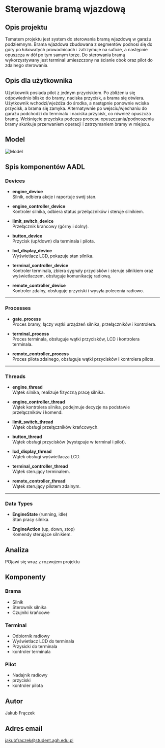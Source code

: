 # Sterowanie bramą wjazdową

## Opis projektu
Tematem projektu jest system do sterowania bramą wjazdową w garażu podziemnym.
Brama wjazdowa zbudowana z segmentów podnosi się do góry po łukowatych prowadnicach i zatrzymuje na suficie,
a następnie opuszcza w dół po tym samym torze. Do sterowania bramą wykorzystywany jest
terminal umieszczony na ścianie obok oraz pilot do zdalnego sterowania.

## Opis dla użytkownika
Użytkownik posiada pilot z jednym przyciskiem. Po zbliżeniu się odpowiednio blisko do bramy,
naciska przycisk, a brama się otwiera. Użytkownik wchodzi/wjeżdża do środka, a następnie ponownie
wciska przycisk, a brama się zamyka. Alternatywnie po wejsciu/wjechaniu do garażu podchodzi do terminalu
i naciska przycisk, co również opuszcza bramę. Wciśnięcie przycisku podczas procesu opuszczania/podnoszenia
bramy skutkuje przerwaniem operacji i zatrzymaniem bramy w miejscu.

## Model

![Model](model.png)


## Spis komponentów AADL

### Devices

- **engine_device**  
  Silnik, odbiera akcje i raportuje swój stan.

- **engine_controller_device**  
  Kontroler silnika, odbiera status przełączników i steruje silnikiem.

- **limit_switch_device**  
  Przełącznik krańcowy (górny i dolny).

- **button_device**  
  Przycisk (up/down) dla terminala i pilota.

- **lcd_display_device**  
  Wyświetlacz LCD, pokazuje stan silnika.

- **terminal_controller_device**  
  Kontroler terminala, zbiera sygnały przycisków i steruje silnikiem oraz wyświetlaczem, obsługuje komunikację radiową.

- **remote_controller_device**  
  Kontroler zdalny, obsługuje przyciski i wysyła polecenia radiowo.

---

### Processes

- **gate_process**  
  Proces bramy, łączy wątki urządzeń silnika, przełączników i kontrolera.

- **terminal_process**  
  Proces terminala, obsługuje wątki przycisków, LCD i kontrolera terminala.

- **remote_controller_process**  
  Proces pilota zdalnego, obsługuje wątki przycisków i kontrolera pilota.

---

### Threads

- **engine_thread**  
  Wątek silnika, realizuje fizyczną pracę silnika.

- **engine_controller_thread**  
  Wątek kontrolera silnika, podejmuje decyzje na podstawie przełączników i komend.

- **limit_switch_thread**  
  Wątek obsługi przełączników krańcowych.

- **button_thread**  
  Wątek obsługi przycisków (występuje w terminal i pilot).

- **lcd_display_thread**  
  Wątek obsługi wyświetlacza LCD.

- **terminal_controller_thread**  
  Wątek sterujący terminalem.

- **remote_controller_thread**  
  Wątek sterujący pilotem zdalnym.

---

### Data Types

- **EngineState** (running, idle)  
  Stan pracy silnika.

- **EngineAction** (up, down, stop)  
  Komendy sterujące silnikiem.


## Analiza

POjawi się wraz z rozwojem projektu

## Komponenty

### Brama
- Silnik
- Sterownik silnika
- Czujniki krańcowe

### Terminal
- Odbiornik radiowy
- Wyświetlacz LCD do terminala
- Przysicki do terminala
- kontroler terminala

### Pilot
- Nadajnik radiowy
- przyciski
- kontroler pilota

## Autor
Jakub Frączek
## Adres email
 jakubfraczek@student.agh.edu.pl
